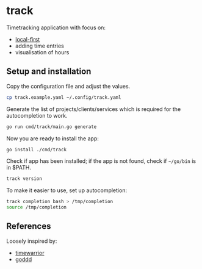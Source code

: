 # track

Timetracking application with focus on:

- [local-first](https://www.inkandswitch.com/local-first/)
- adding time entries
- visualisation of hours

## Setup and installation

Copy the configuration file and adjust the values.

```bash
cp track.example.yaml ~/.config/track.yaml
```

Generate the list of projects/clients/services which is required for the 
autocompletion to work.

```bash
go run cmd/track/main.go generate
```

Now you are ready to install the app:

```bash
go install ./cmd/track
```

Check if app has been installed; if the app is not found, check if `~/go/bin` 
is in $PATH.

```bash
track version
```

To make it easier to use, set up autocompletion:

```bash
track completion bash > /tmp/completion
source /tmp/completion
```

## References

Loosely inspired by:

- [timewarrior](https://github.com/GothenburgBitFactory/timewarrior)
- [goddd](https://github.com/marcusolsson/goddd)
